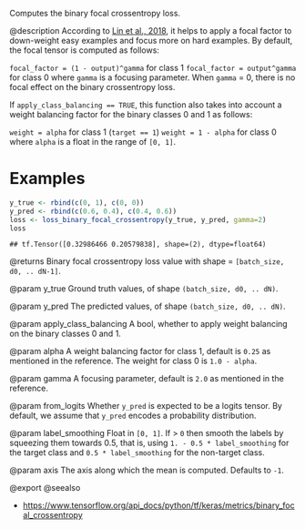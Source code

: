 Computes the binary focal crossentropy loss.

@description
According to [Lin et al., 2018](https://arxiv.org/pdf/1708.02002.pdf), it
helps to apply a focal factor to down-weight easy examples and focus more on
hard examples. By default, the focal tensor is computed as follows:

`focal_factor = (1 - output)^gamma` for class 1
`focal_factor = output^gamma` for class 0
where `gamma` is a focusing parameter. When `gamma` = 0, there is no focal
effect on the binary crossentropy loss.

If `apply_class_balancing == TRUE`, this function also takes into account a
weight balancing factor for the binary classes 0 and 1 as follows:

`weight = alpha` for class 1 (`target == 1`)
`weight = 1 - alpha` for class 0
where `alpha` is a float in the range of `[0, 1]`.

# Examples

```r
y_true <- rbind(c(0, 1), c(0, 0))
y_pred <- rbind(c(0.6, 0.4), c(0.4, 0.6))
loss <- loss_binary_focal_crossentropy(y_true, y_pred, gamma=2)
loss
```

```
## tf.Tensor([0.32986466 0.20579838], shape=(2), dtype=float64)
```

@returns
Binary focal crossentropy loss value
with shape = `[batch_size, d0, .. dN-1]`.

@param y_true
Ground truth values, of shape `(batch_size, d0, .. dN)`.

@param y_pred
The predicted values, of shape `(batch_size, d0, .. dN)`.

@param apply_class_balancing
A bool, whether to apply weight balancing on the
binary classes 0 and 1.

@param alpha
A weight balancing factor for class 1, default is `0.25` as
mentioned in the reference. The weight for class 0 is `1.0 - alpha`.

@param gamma
A focusing parameter, default is `2.0` as mentioned in the
reference.

@param from_logits
Whether `y_pred` is expected to be a logits tensor. By
default, we assume that `y_pred` encodes a probability distribution.

@param label_smoothing
Float in `[0, 1]`. If > `0` then smooth the labels by
squeezing them towards 0.5, that is,
using `1. - 0.5 * label_smoothing` for the target class
and `0.5 * label_smoothing` for the non-target class.

@param axis
The axis along which the mean is computed. Defaults to `-1`.

@export
@seealso
+ <https://www.tensorflow.org/api_docs/python/tf/keras/metrics/binary_focal_crossentropy>

